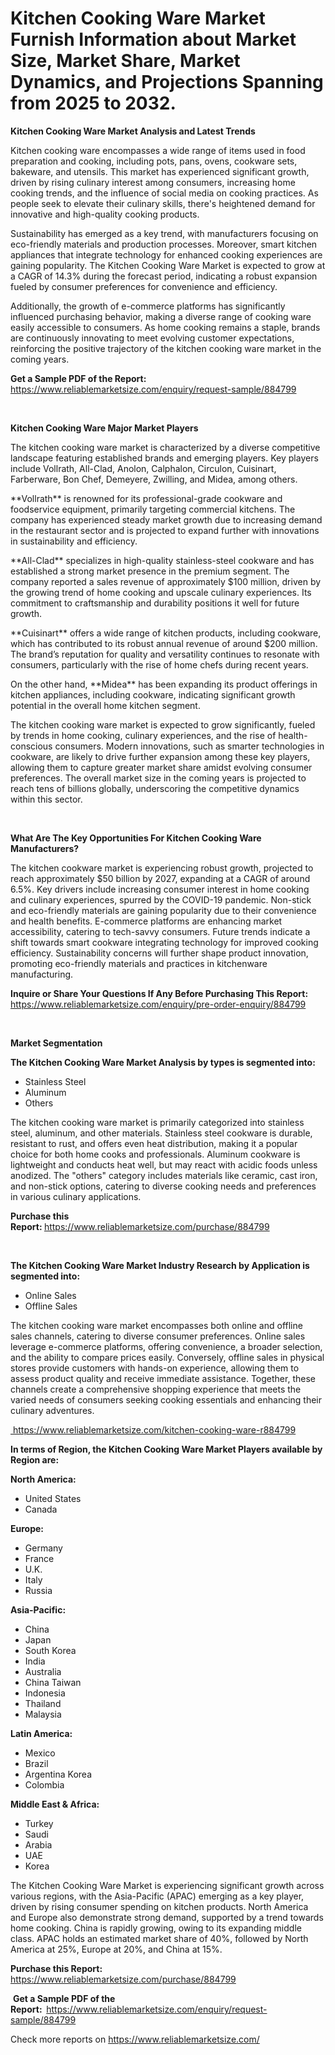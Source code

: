 <p><h1>Kitchen Cooking Ware Market Furnish Information about Market Size, Market Share, Market Dynamics, and Projections Spanning from 2025 to 2032.</h1></p><p><strong>Kitchen Cooking Ware Market Analysis and Latest Trends</strong></p>
<p><p>Kitchen cooking ware encompasses a wide range of items used in food preparation and cooking, including pots, pans, ovens, cookware sets, bakeware, and utensils. This market has experienced significant growth, driven by rising culinary interest among consumers, increasing home cooking trends, and the influence of social media on cooking practices. As people seek to elevate their culinary skills, there's heightened demand for innovative and high-quality cooking products.</p><p>Sustainability has emerged as a key trend, with manufacturers focusing on eco-friendly materials and production processes. Moreover, smart kitchen appliances that integrate technology for enhanced cooking experiences are gaining popularity. The Kitchen Cooking Ware Market is expected to grow at a CAGR of 14.3% during the forecast period, indicating a robust expansion fueled by consumer preferences for convenience and efficiency.</p><p>Additionally, the growth of e-commerce platforms has significantly influenced purchasing behavior, making a diverse range of cooking ware easily accessible to consumers. As home cooking remains a staple, brands are continuously innovating to meet evolving customer expectations, reinforcing the positive trajectory of the kitchen cooking ware market in the coming years.</p></p>
<p><strong>Get a Sample PDF of the Report:&nbsp;</strong> <a href="https://www.reliablemarketsize.com/enquiry/request-sample/884799?utm_campaign=1884&utm_medium=2&utm_source=Github&utm_content=ia&utm_term=05022025&utm_id=kitchen-cooking-ware">https://www.reliablemarketsize.com/enquiry/request-sample/884799</a></p>
<p>&nbsp;</p>
<p><strong>Kitchen Cooking Ware Major Market Players</strong></p>
<p><p>The kitchen cooking ware market is characterized by a diverse competitive landscape featuring established brands and emerging players. Key players include Vollrath, All-Clad, Anolon, Calphalon, Circulon, Cuisinart, Farberware, Bon Chef, Demeyere, Zwilling, and Midea, among others.</p><p>**Vollrath** is renowned for its professional-grade cookware and foodservice equipment, primarily targeting commercial kitchens. The company has experienced steady market growth due to increasing demand in the restaurant sector and is projected to expand further with innovations in sustainability and efficiency.</p><p>**All-Clad** specializes in high-quality stainless-steel cookware and has established a strong market presence in the premium segment. The company reported a sales revenue of approximately $100 million, driven by the growing trend of home cooking and upscale culinary experiences. Its commitment to craftsmanship and durability positions it well for future growth.</p><p>**Cuisinart** offers a wide range of kitchen products, including cookware, which has contributed to its robust annual revenue of around $200 million. The brand’s reputation for quality and versatility continues to resonate with consumers, particularly with the rise of home chefs during recent years.</p><p>On the other hand, **Midea** has been expanding its product offerings in kitchen appliances, including cookware, indicating significant growth potential in the overall home kitchen segment. </p><p>The kitchen cooking ware market is expected to grow significantly, fueled by trends in home cooking, culinary experiences, and the rise of health-conscious consumers. Modern innovations, such as smarter technologies in cookware, are likely to drive further expansion among these key players, allowing them to capture greater market share amidst evolving consumer preferences. The overall market size in the coming years is projected to reach tens of billions globally, underscoring the competitive dynamics within this sector.</p></p>
<p>&nbsp;</p>
<p><strong>What Are The Key Opportunities For Kitchen Cooking Ware Manufacturers?</strong></p>
<p><p>The kitchen cookware market is experiencing robust growth, projected to reach approximately $50 billion by 2027, expanding at a CAGR of around 6.5%. Key drivers include increasing consumer interest in home cooking and culinary experiences, spurred by the COVID-19 pandemic. Non-stick and eco-friendly materials are gaining popularity due to their convenience and health benefits. E-commerce platforms are enhancing market accessibility, catering to tech-savvy consumers. Future trends indicate a shift towards smart cookware integrating technology for improved cooking efficiency. Sustainability concerns will further shape product innovation, promoting eco-friendly materials and practices in kitchenware manufacturing.</p></p>
<p><strong>Inquire or Share Your Questions If Any Before Purchasing This Report:</strong> <a href="https://www.reliablemarketsize.com/enquiry/pre-order-enquiry/884799?utm_campaign=1884&utm_medium=2&utm_source=Github&utm_content=ia&utm_term=05022025&utm_id=kitchen-cooking-ware">https://www.reliablemarketsize.com/enquiry/pre-order-enquiry/884799</a></p>
<p>&nbsp;</p>
<p><strong>Market Segmentation</strong></p>
<p><strong>The Kitchen Cooking Ware Market Analysis by types is segmented into:</strong></p>
<p><ul><li>Stainless Steel</li><li>Aluminum</li><li>Others</li></ul></p>
<p><p>The kitchen cooking ware market is primarily categorized into stainless steel, aluminum, and other materials. Stainless steel cookware is durable, resistant to rust, and offers even heat distribution, making it a popular choice for both home cooks and professionals. Aluminum cookware is lightweight and conducts heat well, but may react with acidic foods unless anodized. The "others" category includes materials like ceramic, cast iron, and non-stick options, catering to diverse cooking needs and preferences in various culinary applications.</p></p>
<p><strong>Purchase this Report:&nbsp;</strong><a href="https://www.reliablemarketsize.com/purchase/884799?utm_campaign=1884&utm_medium=2&utm_source=Github&utm_content=ia&utm_term=05022025&utm_id=kitchen-cooking-ware">https://www.reliablemarketsize.com/purchase/884799</a></p>
<p>&nbsp;</p>
<p><strong>The Kitchen Cooking Ware Market Industry Research by Application is segmented into:</strong></p>
<p><ul><li>Online Sales</li><li>Offline Sales</li></ul></p>
<p><p>The kitchen cooking ware market encompasses both online and offline sales channels, catering to diverse consumer preferences. Online sales leverage e-commerce platforms, offering convenience, a broader selection, and the ability to compare prices easily. Conversely, offline sales in physical stores provide customers with hands-on experience, allowing them to assess product quality and receive immediate assistance. Together, these channels create a comprehensive shopping experience that meets the varied needs of consumers seeking cooking essentials and enhancing their culinary adventures.</p></p>
<p><a href="https://www.reliablemarketsize.com/kitchen-cooking-ware-r884799?utm_campaign=1884&utm_medium=2&utm_source=Github&utm_content=ia&utm_term=05022025&utm_id=kitchen-cooking-ware">&nbsp;https://www.reliablemarketsize.com/kitchen-cooking-ware-r884799</a></p>
<p><strong>In terms of Region, the Kitchen Cooking Ware Market Players available by Region are:</strong></p>
<p>
    <p> <strong> North America: </strong>
        <ul>
            <li>United States</li>
            <li>Canada</li>
        </ul>
        </p> 
    <p> <strong> Europe: </strong>
        <ul>
            <li>Germany</li>
            <li>France</li>
            <li>U.K.</li>
            <li>Italy</li>
            <li>Russia</li>
        </ul>
        </p> 
    <p> <strong> Asia-Pacific: </strong>
        <ul>
            <li>China</li>
            <li>Japan</li>
            <li>South Korea</li>
            <li>India</li>
            <li>Australia</li>
            <li>China Taiwan</li>
            <li>Indonesia</li>
            <li>Thailand</li>
            <li>Malaysia</li>
        </ul>
        </p> 
    <p> <strong> Latin America: </strong>
        <ul>
            <li>Mexico</li>
            <li>Brazil</li>
            <li>Argentina Korea</li>
            <li>Colombia</li>
        </ul>
        </p> 
    <p> <strong> Middle East & Africa: </strong>
        <ul>
            <li>Turkey</li>
            <li>Saudi</li>
            <li>Arabia</li>
            <li>UAE</li>
            <li>Korea</li>
        </ul>
    </p>
    </p>
<p><p>The Kitchen Cooking Ware Market is experiencing significant growth across various regions, with the Asia-Pacific (APAC) emerging as a key player, driven by rising consumer spending on kitchen products. North America and Europe also demonstrate strong demand, supported by a trend towards home cooking. China is rapidly growing, owing to its expanding middle class. APAC holds an estimated market share of 40%, followed by North America at 25%, Europe at 20%, and China at 15%.</p></p>
<p><strong>Purchase this Report: </strong><a href="https://www.reliablemarketsize.com/purchase/884799?utm_campaign=1884&utm_medium=2&utm_source=Github&utm_content=ia&utm_term=05022025&utm_id=kitchen-cooking-ware">https://www.reliablemarketsize.com/purchase/884799</a></p>
<p>&nbsp;<strong>Get a Sample PDF of the Report:&nbsp;&nbsp;</strong><a href="https://www.reliablemarketsize.com/enquiry/request-sample/884799?utm_campaign=1884&utm_medium=2&utm_source=Github&utm_content=ia&utm_term=05022025&utm_id=kitchen-cooking-ware">https://www.reliablemarketsize.com/enquiry/request-sample/884799</a></p>
<p><strong></strong></p>
<p>Check more reports on <a href="https://www.reliablemarketsize.com/?utm_campaign=1884&utm_medium=2&utm_source=Github&utm_content=ia&utm_term=05022025&utm_id=kitchen-cooking-ware">https://www.reliablemarketsize.com/</a></p>